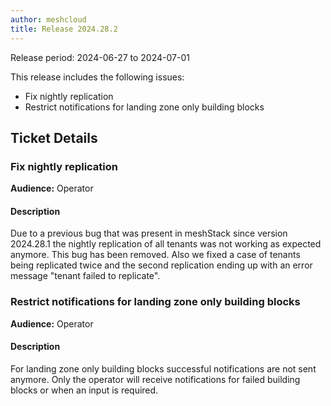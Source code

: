 ```yaml
---
author: meshcloud
title: Release 2024.28.2
---
```


Release period: 2024-06-27 to 2024-07-01

This release includes the following issues:
* Fix nightly replication
* Restrict notifications for landing zone only building blocks
<!--truncate-->

## Ticket Details
### Fix nightly replication
**Audience:** Operator


#### Description
Due to a previous bug that was present in meshStack since version 2024.28.1
the nightly replication of all tenants was not working as expected anymore.
This bug has been removed.
Also we fixed a case of tenants being replicated twice and the second replication
ending up with an error message "tenant failed to replicate".

### Restrict notifications for landing zone only building blocks
**Audience:** Operator


#### Description
For landing zone only building blocks successful notifications are not sent anymore. Only the operator will receive notifications for failed building blocks or when an input is required.


